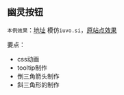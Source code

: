 幽灵按钮
---

`本例效果`：[地址](http://logix.github.io/web_templates/5_fixed_top/fixed_top.html)
模仿`iuvo.si`，[原站点效果](http://www.iuvo.si/)

要点：
* css动画
* tooltip制作
* 倒三角箭头制作
* 斜三角形的制作
